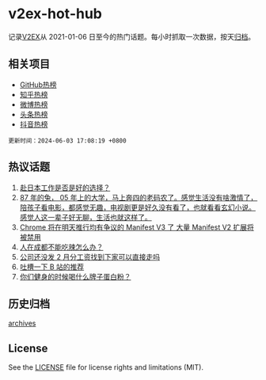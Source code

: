 # v2ex-hot-hub

 记录[V2EX](https://www.v2ex.com/)从 2021-01-06 日至今的热门话题。每小时抓取一次数据，按天[归档](archives)。
 
 ## 相关项目

- [GitHub热榜](https://github.com/snaildev/github-hot-hub)
- [知乎热榜](https://github.com/snaildev/zhihu-hot-hub)
- [微博热榜](https://github.com/snaildev/weibo-hot-hub)
- [头条热榜](https://github.com/snaildev/toutiao-hot-hub)
- [抖音热榜](https://github.com/snaildev/douyin-hot-hub)


 `更新时间：2024-06-03 17:08:19 +0800`

## 热议话题

1. [赴日本工作是否是好的选择？](https://www.v2ex.com/t/1046210)
1. [87 年的兔， 05 年上的大学，马上奔四的老码农了。感觉生活没有啥激情了，陪孩子看电影，都感觉无趣，电视剧更是好久没有看了，也就看看玄幻小说。感觉人这一辈子好无聊，生活也就这样了。](https://www.v2ex.com/t/1046265)
1. [Chrome 将在明天推行均有争议的 Manifest V3 了 大量 Manifest V2 扩展将被禁用](https://www.v2ex.com/t/1046137)
1. [人在成都不能吃辣怎么办？](https://www.v2ex.com/t/1046207)
1. [公司还没发 2 月分工资找到下家可以直接走吗](https://www.v2ex.com/t/1046205)
1. [吐槽一下 B 站的推荐](https://www.v2ex.com/t/1046331)
1. [你们健身的时候喝什么牌子蛋白粉？](https://www.v2ex.com/t/1046233)

## 历史归档

[archives](archives)

## License

See the [LICENSE](LICENSE) file for license rights and limitations (MIT).
